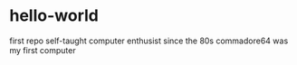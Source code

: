 # hello-world
first repo
self-taught computer enthusist since the 80s
  commadore64 was my first computer
